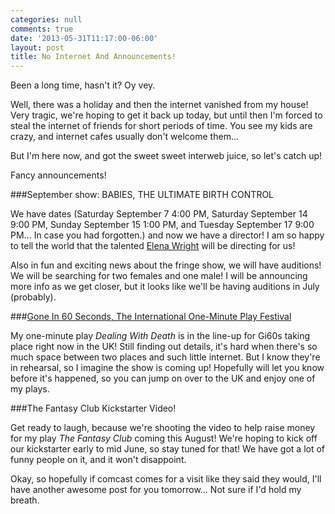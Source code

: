 ```yaml
---
categories: null
comments: true
date: '2013-05-31T11:17:00-06:00'
layout: post
title: No Internet And Announcements!
---
```


Been a long time, hasn't it? Oy vey.

Well, there was a holiday and then the internet vanished from my house! Very tragic, we're hoping to get it back up today, but until then I'm forced to steal the internet of friends for short periods of time. You see my kids are crazy, and internet cafes usually don't welcome them...

But I'm here now, and got the sweet sweet interweb juice, so let's catch up!

Fancy announcements!

###September show: BABIES, THE ULTIMATE BIRTH CONTROL

We have dates (Saturday September 7 4:00 PM, Saturday September 14 9:00 PM, Sunday September 15 1:00 PM, and Tuesday September 17 9:00 PM... In case you had forgotten.) and now we have a director! I am so happy to tell the world that the talented [Elena Wright](http://upnextbayarea.blogspot.com/2011/11/focusing-in-on-elena-wright.html) will be directing for us!

Also in fun and exciting news about the fringe show, we will have auditions! We will be searching for two females and one male! I will be announcing more info as we get closer, but it looks like we'll be having auditions in July (probably).

###[Gone In 60 Seconds, The International One-Minute Play Festival](http://www.gi60.blogspot.com/)

My one-minute play *Dealing With Death* is in the line-up for Gi60s taking place right now in the UK! Still finding out details, it's hard when there's so much space between two places and such little internet. But I know they're in rehearsal, so I imagine the show is coming up! Hopefully will let you know before it's happened, so you can jump on over to the UK and enjoy one of my plays.

###The Fantasy Club Kickstarter Video!

Get ready to laugh, because we're shooting the video to help raise money for my play *The Fantasy Club* coming this August! We're hoping to kick off our kickstarter early to mid June, so stay tuned for that! We have got a lot of funny people on it, and it won't disappoint. 

Okay, so hopefully if comcast comes for a visit like they said they would, I'll have another awesome post for you tomorrow... Not sure if I'd hold my breath.